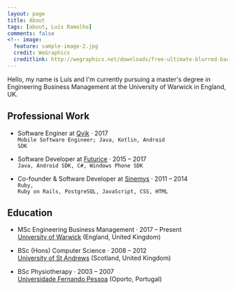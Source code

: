 ```yaml
---
layout: page
title: About
tags: [about, Luís Ramalho]
comments: false
<!-- image:
  feature: sample-image-2.jpg
  credit: WeGraphics
  creditlink: http://wegraphics.net/downloads/free-ultimate-blurred-background-pack/ -->
---
```


Hello, my name is Luís and I'm currently pursuing a master's degree in Engineering Business Management at the University of Warwick in England, UK.

## Professional Work

* Software Enginer at [Qvik](http://www.qvik.com) · 2017
  <br/><code>Mobile Software Engineer; Java, Kotlin, Android SDK</code>

* Software Developer at [Futurice](http://www.futurice.com) · 2015 – 2017
  <br/><code>Java, Android SDK, C#, Windows Phone SDK</code>

* Co-founder & Software Developer at [Sinemys](http://www.sinemys.com) · 2011 – 2014
  <br/><code>Ruby, Ruby on Rails, PostgreSQL, JavaScript, CSS, HTML</code>

## Education

* MSc Engineering Business Management · 2017 – Present<br/>
  [University of Warwick](https://www.warwick.ac.uk) (England, United Kingdom)

* BSc (Hons) Computer Science · 2008 – 2012<br/>
  [University of St Andrews](http://www.st-andrews.ac.uk/) (Scotland, United Kingdom)

* BSc Physiotherapy · 2003 – 2007<br/>
  [Universidade Fernando Pessoa](http://www.ufp.pt) (Oporto, Portugal)

